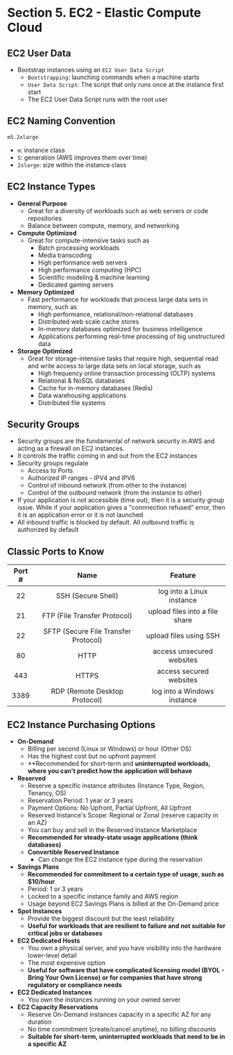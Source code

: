 # Section 5. EC2 - Elastic Compute Cloud

## EC2 User Data

- Bootstrap instances using an `EC2 User Data Script`
    - `Bootstrapping`: launching commands when a machine starts
    - `User Data Script`: The script that only runs once at the instance first start
    - The EC2 User Data Script runs with the root user


## EC2 Naming Convention

`m5.2xlarge`

- `m`: instance class
- `5`: generation (AWS improves them over time)
- `2xlarge`: size within the instance class


## EC2 Instance Types

- **General Purpose**
    - Great for a diversity of workloads such as web servers or code repositories
    - Balance between compute, memory, and networking
- **Compute Optimized**
    - Great for compute-intensive tasks such as
        - Batch processing workloads
        - Media transcoding
        - High performance web servers
        - High performance computing (HPC)
        - Scientific modeling & machine learning
        - Dedicated gaming servers
- **Memory Optimized**
    - Fast performance for workloads that process large data sets in memory, such as
        - High performance, relational/non-relational databases
        - Distributed web scale cache stores
        - In-memory databases optimized for business intelligence
        - Applications performing real-time processing of big unstructured data
- **Storage Optimized**
    - Great for storage-intensive tasks that require high, sequential read and write access to large data sets on local storage, such as
        - High frequency online transaction processing (OLTP) systems
        - Relational & NoSQL databases
        - Cache for in-memory databases (Redis)
        - Data warehousing applications
        - Distributed file systems


## Security Groups

- Security groups are the fundamental of network security in AWS and acting as a firewall on EC2 instances.
- It controls the traffic coming in and out from the EC2 instances
- Security groups regulate
    - Access to Ports
    - Authorized IP ranges - IPV4 and IPV6
    - Control of inbound network (from other to the instance)
    - Control of the outbound network (from the instance to other)
- If your application is not accessible (time out), then it is a security group issue. While if your application gives a "connnection refused" error, then it is an application error or it is not launched
- All inbound traffic is blocked by default. All outbound traffic is authorized by default


## Classic Ports to Know

|   Port #    |   Name   |  Feature  |
| :----:      |    :----:   |          :----: |
| 22   | SSH (Secure Shell)              | log into a Linux instance  |
| 21   | FTP (File Transfer Protocol)              | upload files into a file share  |
| 22   | SFTP (Secure File Transfer Protocol)      | upload files using SSH  |
| 80   | HTTP              | access unsecured websites  |
| 443   | HTTPS             | access secured websites  |
| 3389   | RDP (Remote Desktop Protocol)              | log into a Windows instance  |


## EC2 Instance Purchasing Options

- **On-Demand**
    - Billing per second (Linux or Windows) or hour (Other OS)
    - Has the highest cost but no upfront payment
    - **Recommended for short-term and **uninterrupted workloads, where you can't predict how the application will behave**
- **Reserved**
    - Reserve a specific instance attributes (Instance Type, Region, Tenancy, OS)
    - Reservation Period: 1 year or 3 years
    - Payment Options: No Upfront, Partial Upfront, All Upfront
    - Reserved Instance's Scope: Regional or Zonal (reserve capacity in an AZ)
    - You can buy and sell in the Reserved Instance Marketplace
    - **Recommended for steady-state usage applications (think databases)**
    - **Convertible Reserved Instance**
        - Can change the EC2 instance type during the reservation
- **Savings Plans**
    - **Recommended for commitment to a certain type of usage, such as $10/hour**
    - Period: 1 or 3 years
    - Locked to a specific instance family and AWS region
    - Usage beyond EC2 Savings Plans is billed at the On-Demand price
- **Spot Instances**
    - Provide the biggest discount but the least reliability
    - **Useful for workloads that are resilient to failure and not suitable for critical jobs or databases**
- **EC2 Dedicated Hosts**
    - You own a physical server, and you have visibility into the hardware lower-level detail
    - The most expensive option
    - **Useful for software that have complicated licensing model (BYOL - Bring Your Own License) or for companies that have strong regulatory or compliance needs**
- **EC2 Dedicated Instances**
    - You own the instances running on your owned server
- **EC2 Capacity Reservations**
    - Reserve On-Demand instances capacity in a specific AZ for any duration
    - No time commitment (create/cancel anytime), no billing discounts
    - **Suitable for short-term, uninterrupted workloads that need to be in a specific AZ**
